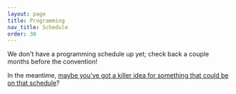 ```yaml
---
layout: page
title: Programming
nav_title: Schedule
order: 30
---
```


We don't have a programming schedule up yet; check back a couple months before the convention!

In the meantime, [maybe you've got a killer idea for something that could be on that schedule](./submit-an-activity)?

